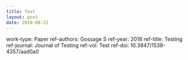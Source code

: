 ```yaml
---
title: Test
layout: post
date: 2018-08-21
---
```


work-type: Paper
ref-authors: Gossage S
ref-year: 2018
ref-title: Testing
ref-journal: Journal of Testing
ref-vol: Test
ref-doi: 10.3847/1538-4357/aad0a0

